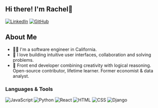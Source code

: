 ## Hi there! I'm Rachel👋

[![LinkedIn](https://img.shields.io/badge/jrachelr%20-%230077B5.svg?&style=flat-square&logo=linkedin&logoColor=white&link=https://www.linkedin.com/in/jrachelr1/)](https://www.linkedin.com/in/jrachelr1/)
[![GitHub](https://img.shields.io/badge/jrachelr%20-%23121011.svg?&style=flat-square&logo=github&logoColor=white&link=https://github.com/jrachelr)](https://github.com/jrachelr)

## About Me
* :woman_singer: I'm a software engineer in California.
* :tada: I love building intuitive user interfaces, collaboration and solving problems. 
* :herb: Front end developer combining creativity with logical reasoning. Open-source contributor, lifetime learner. Former economist & data analyst.

### Languages & Tools
![JavaScript](https://img.shields.io/badge/JavaScript%20-%23323330.svg?&style=flat-square&logo=javascript&logoColor=%23F7DF1E)
![Python](https://img.shields.io/badge/Python%20-forestgreen.svg?&style=flat-square&logo=python&logoColor=white)
![React](https://img.shields.io/badge/React%20-%2320232a.svg?&style=flat-square&logo=react&logoColor=%2361DAFB)
![HTML](https://img.shields.io/badge/HTML5%20-%23E34F26.svg?&style=flat-square&logo=html5&logoColor=white)
![CSS](https://img.shields.io/badge/CSS3%20-%231572B6.svg?&style=flat-square&logo=css3&logoColor=white)
![Django](https://img.shields.io/badge/Django%20-%23323330.svg?&style=flat-square&logo=django&logoColor=#092E20)
